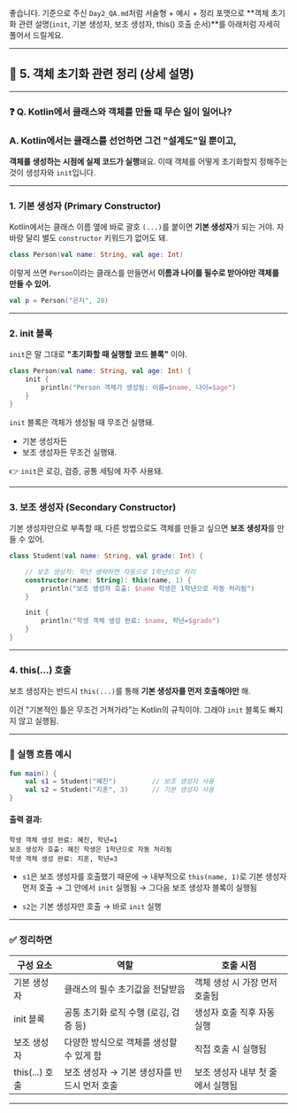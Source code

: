 좋습니다. 기준으로 주신 `Day2_QA.md`처럼 서술형 + 예시 + 정리 포맷으로
\*\*객체 초기화 관련 설명(`init`, 기본 생성자, 보조 생성자, this() 호출 순서)\*\*를
아래처럼 자세히 풀어서 드릴게요.

---

## 📘 5. 객체 초기화 관련 정리 (상세 설명)

---

### ❓ Q. Kotlin에서 클래스와 객체를 만들 때 무슨 일이 일어나?

### A. Kotlin에서는 클래스를 선언하면 그건 "설계도"일 뿐이고,

**객체를 생성하는 시점에 실제 코드가 실행**돼요.
이때 객체를 어떻게 초기화할지 정해주는 것이 생성자와 `init`입니다.

---

### 1. **기본 생성자 (Primary Constructor)**

Kotlin에서는 클래스 이름 옆에 바로 괄호 `(...)`를 붙이면
**기본 생성자**가 되는 거야. 자바랑 달리 별도 `constructor` 키워드가 없어도 돼.

```kotlin
class Person(val name: String, val age: Int)
```

이렇게 쓰면 `Person`이라는 클래스를 만들면서
**이름과 나이를 필수로 받아야만 객체를 만들 수 있어.**

```kotlin
val p = Person("은지", 28)
```

---

### 2. **init 블록**

`init`은 말 그대로 **"초기화할 때 실행할 코드 블록"** 이야.

```kotlin
class Person(val name: String, val age: Int) {
    init {
        println("Person 객체가 생성됨: 이름=$name, 나이=$age")
    }
}
```

`init` 블록은 객체가 생성될 때 무조건 실행돼.

* 기본 생성자든
* 보조 생성자든
  무조건 실행돼.

👉 `init`은 로깅, 검증, 공통 세팅에 자주 사용돼.

---

### 3. **보조 생성자 (Secondary Constructor)**

기본 생성자만으로 부족할 때, 다른 방법으로도 객체를 만들고 싶으면
**보조 생성자**를 만들 수 있어.

```kotlin
class Student(val name: String, val grade: Int) {

    // 보조 생성자: 학년 생략하면 자동으로 1학년으로 처리
    constructor(name: String): this(name, 1) {
        println("보조 생성자 호출: $name 학생은 1학년으로 자동 처리됨")
    }

    init {
        println("학생 객체 생성 완료: $name, 학년=$grade")
    }
}
```

---

### 4. **this(...) 호출**

보조 생성자는 반드시 `this(...)`를 통해
**기본 생성자를 먼저 호출해야만** 해.

이건 "기본적인 틀은 무조건 거쳐가라"는 Kotlin의 규칙이야.
그래야 `init` 블록도 빠지지 않고 실행됨.

---

### 🧪 실행 흐름 예시

```kotlin
fun main() {
    val s1 = Student("혜진")         // 보조 생성자 사용
    val s2 = Student("지훈", 3)      // 기본 생성자 사용
}
```

#### 출력 결과:

```
학생 객체 생성 완료: 혜진, 학년=1
보조 생성자 호출: 혜진 학생은 1학년으로 자동 처리됨
학생 객체 생성 완료: 지훈, 학년=3
```

* `s1`은 보조 생성자를 호출했기 때문에
  → 내부적으로 `this(name, 1)`로 기본 생성자 먼저 호출
  → 그 안에서 `init` 실행됨
  → 그다음 보조 생성자 블록이 실행됨

* `s2`는 기본 생성자만 호출 → 바로 `init` 실행

---

### ✅ 정리하면

| 구성 요소        | 역할                         | 호출 시점               |
| ------------ | -------------------------- | ------------------- |
| 기본 생성자       | 클래스의 필수 초기값을 전달받음          | 객체 생성 시 가장 먼저 호출됨   |
| init 블록      | 공통 초기화 로직 수행 (로깅, 검증 등)    | 생성자 호출 직후 자동 실행     |
| 보조 생성자       | 다양한 방식으로 객체를 생성할 수 있게 함    | 직접 호출 시 실행됨         |
| this(...) 호출 | 보조 생성자 → 기본 생성자를 반드시 먼저 호출 | 보조 생성자 내부 첫 줄에서 실행됨 |

---

